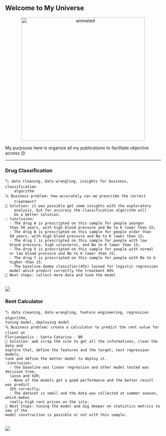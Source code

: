## Welcome to My Universe

<p align=center> 
  <img src="https://media1.giphy.com/media/26BoEeFJkz2eZUBcQ/giphy.gif?cid=ecf05e47n0ch6qzasfv25butscg06czj8dqk6776kht3hnee&rid=giphy.gif&ct=g" alt="animated" height=400 width=400/>
</p>


My purpouse here is organize all my publications to facilitate objective access 😊


-----
### Drug Classification   
    🏷️ data cleaning, data wrangling, insights for business, classification 
        algorithm
    🔍 Business problem: how accurately can we prescribe the correct 
        treatment?
    🧰 Solution: it was possible get some insights with the exploratory 
        analysis, but for accuracy the classification algorithm will 
        be a better solution.
    💡 Conclusion:
      - The drug A is prescripted on this sample for people younger 
      than 50 years, with high blood pressure and Na to K lower than 15;
      - The drug B is prescripted on this sample for people older than 
      50 years, with high blood pressure and Na to K lower than 15;
      - The drug C is prescripted on this sample for people with low 
      blood pressure, high colesterol, and Na to K lower than 15;
      - The drug X is prescripted on this sample for people with normal 
      or low blood pressure and Na to K lower than 15;
      - The drug Y is prescripted on this sample for people with Na to k 
      higher than 15.
      - The baseline dummy classifier(45%) loosed for logistic regression 
      model which predict correctly the treatment 89%
    💯 Next steps: collect more data and tune the model
    
   <a href="https://github.com/leticiaplang/drug_classification" target="_blank"><img src="https://img.shields.io/badge/EN|Github-333333?style=for-the-badge&logo=github&logoColor=white" target="_blank"></a>
---

### Rent Calculator  
    🏷️ data cleaning, data wrangling, feature engineering, regression algorithm, 
    tuning model, deploying model
    🔍 Business problem: create a calculator to predict the rent value for client at 
    Florianópolis - Santa Catarina - BR
    🧰 Solution: web scrap the site to get all the informations, clean the data and
    explore that, define the features and the target, test regression models, 
    tune and define the better model to deploy it.
    💡Conclusion:
      - the baseline was linear regression and other model tested was decision tree, 
      lasso and SVR;
      - None of the models get a good performance and the better result was predict 
      35% correctly;
      - The dataset is small and the data was collected at summer season, which makes 
      really high rent prices on the isle.
    💯 Next steps: tuning the model and dig deeper on statistics metrics to see if the
    model construction is possible or not with this sample.
      
   <a href="https://github.com/leticiaplang/rent_calculator" target="_blank"><img src="https://img.shields.io/badge/EN|Github-333333?style=for-the-badge&logo=github&logoColor=white" target="_blank"></a>
---
